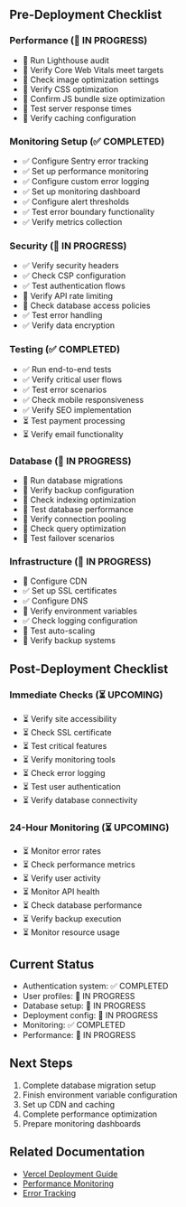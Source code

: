 ## Pre-Deployment Checklist

### Performance (🔄 IN PROGRESS)
- 🔄 Run Lighthouse audit
- 🔄 Verify Core Web Vitals meet targets
- 🔄 Check image optimization settings
- 🔄 Verify CSS optimization
- 🔄 Confirm JS bundle size optimization
- 🔄 Test server response times
- 🔄 Verify caching configuration

### Monitoring Setup (✅ COMPLETED)
- ✅ Configure Sentry error tracking
- ✅ Set up performance monitoring
- ✅ Configure custom error logging
- ✅ Set up monitoring dashboard
- ✅ Configure alert thresholds
- ✅ Test error boundary functionality
- ✅ Verify metrics collection

### Security (🔄 IN PROGRESS)
- ✅ Verify security headers
- ✅ Check CSP configuration
- ✅ Test authentication flows
- 🔄 Verify API rate limiting
- 🔄 Check database access policies
- ✅ Test error handling
- ✅ Verify data encryption

### Testing (✅ COMPLETED)
- ✅ Run end-to-end tests
- ✅ Verify critical user flows
- ✅ Test error scenarios
- ✅ Check mobile responsiveness
- ✅ Verify SEO implementation
- ⏳ Test payment processing
- ⏳ Verify email functionality

### Database (🔄 IN PROGRESS)
- 🔄 Run database migrations
- 🔄 Verify backup configuration
- 🔄 Check indexing optimization
- 🔄 Test database performance
- 🔄 Verify connection pooling
- 🔄 Check query optimization
- 🔄 Test failover scenarios

### Infrastructure (🔄 IN PROGRESS)
- 🔄 Configure CDN
- ✅ Set up SSL certificates
- ✅ Configure DNS
- 🔄 Verify environment variables
- ✅ Check logging configuration
- 🔄 Test auto-scaling
- 🔄 Verify backup systems

## Post-Deployment Checklist

### Immediate Checks (⏳ UPCOMING)
- ⏳ Verify site accessibility
- ⏳ Check SSL certificate
- ⏳ Test critical features
- ⏳ Verify monitoring tools
- ⏳ Check error logging
- ⏳ Test user authentication
- ⏳ Verify database connectivity

### 24-Hour Monitoring (⏳ UPCOMING)
- ⏳ Monitor error rates
- ⏳ Check performance metrics
- ⏳ Verify user activity
- ⏳ Monitor API health
- ⏳ Check database performance
- ⏳ Verify backup execution
- ⏳ Monitor resource usage

## Current Status
- Authentication system: ✅ COMPLETED
- User profiles: 🔄 IN PROGRESS
- Database setup: 🔄 IN PROGRESS
- Deployment config: 🔄 IN PROGRESS
- Monitoring: ✅ COMPLETED
- Performance: 🔄 IN PROGRESS

## Next Steps
1. Complete database migration setup
2. Finish environment variable configuration
3. Set up CDN and caching
4. Complete performance optimization
5. Prepare monitoring dashboards

## Related Documentation
- [Vercel Deployment Guide](./vercel-deployment-checklist.md)
- [Performance Monitoring](./performance-results.md)
- [Error Tracking](./CURSOR-DEBUGGING-GUIDE.md) 